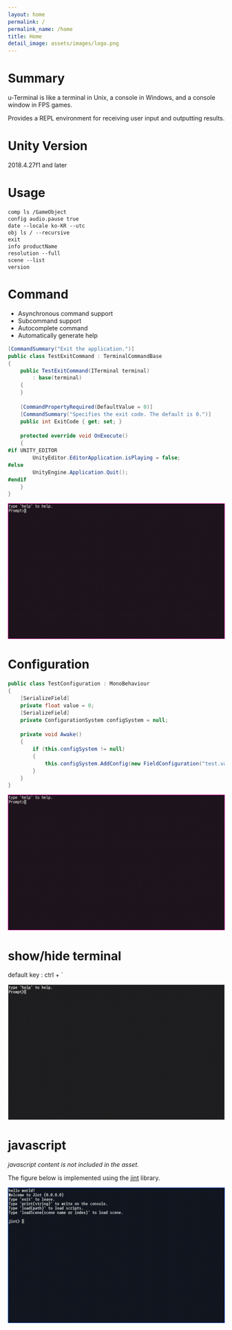 ```yaml
---
layout: home
permalink: /
permalink_name: /home
title: Home
detail_image: assets/images/logo.png
---
```


# Summary

u-Terminal is like a terminal in Unix, a console in Windows, and a console window in FPS games.

Provides a REPL environment for receiving user input and outputting results.

# Unity Version

2018.4.27f1 and later

# Usage

```
comp ls /GameObject
config audio.pause true
date --locale ko-KR --utc
obj ls / --recursive
exit
info productName
resolution --full
scene --list
version
```

# Command

* Asynchronous command support
* Subcommand support
* Autocomplete command
* Automatically generate help

```cs
[CommandSummary("Exit the application.")]
public class TestExitCommand : TerminalCommandBase
{
    public TestExitCommand(ITerminal terminal)
        : base(terminal)
    {
    }

    [CommandPropertyRequired(DefaultValue = 0)]
    [CommandSummary("Specifies the exit code. The default is 0.")]
    public int ExitCode { get; set; }

    protected override void OnExecute()
    {
#if UNITY_EDITOR
        UnityEditor.EditorApplication.isPlaying = false;
#else
        UnityEngine.Application.Quit();
#endif
    }
}
```

<img id="body-img" src="./assets/images/restart-command.gif" alt="restart-command" />

# Configuration

```cs
public class TestConfiguration : MonoBehaviour
{
    [SerializeField]
    private float value = 0;
    [SerializeField]
    private ConfigurationSystem configSystem = null;

    private void Awake()
    {
        if (this.configSystem != null)
        {
            this.configSystem.AddConfig(new FieldConfiguration("test.value", this, nameof(value)) { DefaultValue = this.value });
        }
    }
}
```

<img id="body-img" src="./assets/images/config-command.gif" alt="config-command" />


# show/hide terminal

default key : ctrl + `

<img id="body-img" src="./assets/images/visible-controller.gif" alt="visible-controller" />

# javascript

*javascript content is not included in the asset.*

The figure below is implemented using the [jint](https://github.com/sebastienros/jint) library.

<img id="body-img" src="./assets/images/javascript.gif" alt="javascript" />
